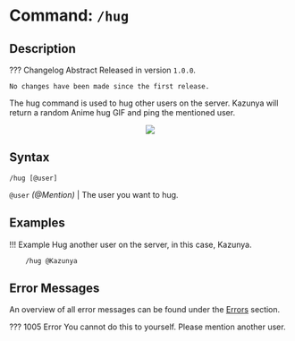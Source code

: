 # **Command:** `/hug`

## **Description**

??? Changelog Abstract
    Released in version `1.0.0`.

    No changes have been made since the first release.

The hug command is used to hug other users on the server. Kazunya will return a random Anime hug GIF and ping the mentioned user.

<p align="center"><img src="https://c.tenor.com/wUQH5CF2DJ4AAAAC/horimiya-hug-anime.gif"></p>

## **Syntax**

    /hug [@user]

`@user` *(<span color="blue">@Mention</span>)* | The user you want to hug.

## **Examples**

!!! Example
    Hug another user on the server, in this case, Kazunya.

        /hug @Kazunya

## **Error Messages**

An overview of all error messages can be found under the <a href="/errors/">Errors</a> section.

??? 1005 Error
    You cannot do this to yourself. Please mention another user.